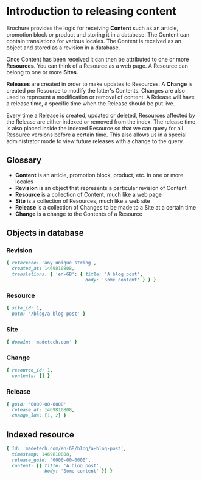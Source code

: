 # Introduction to releasing content

Brochure provides the logic for receiving **Content** such as an article, promotion block or product and storing it in a database. The Content can contain translations for various locales. The Content is received as an object and stored as a revision in a database.

Once Content has been received it can then be attributed to one or more **Resources**. You can think of a Resource as a web page. A Resource can belong to one or more **Sites**.

**Releases** are created in order to make updates to Resources. A **Change** is created per Resource to modify the latter's Contents. Changes are also used to represent a modification or removal of content. A Release will have a release time, a specific time when the Release should be put live.

Every time a Release is created, updated or deleted, Resources affected by the Release are either indexed or removed from the index. The release time is also placed inside the indexed Resource so that we can query for all Resource versions before a certain time. This also allows us in a special administrator mode to view future releases with a change to the query.

## Glossary

 - **Content** is an article, promotion block, product, etc. in one or more locales
 - **Revision** is an object that represents a particular revision of Content
 - **Resource** is a collection of Content, much like a web page
 - **Site** is a collection of Resources, much like a web site
 - **Release** is a collection of Changes to be made to a Site at a certain time
 - **Change** is a change to the Contents of a Resource

## Objects in database

### Revision

``` ruby
{ reference: 'any unique string',
  created_at: 1469810808,
  translations: { 'en-GB': { title: 'A blog post',
                             body: 'Some content' } } }
```

### Resource

``` ruby
{ site_id: 1,
  path: '/blog/a-blog-post' }
```

### Site

``` ruby
{ domain: 'madetech.com' }
```

### Change

``` ruby
{ resource_id: 1,
  contents: [] }
```

### Release

``` ruby
{ guid: '0000-00-0000'
  release_at: 1469810808,
  change_ids: [1, 2] }
```

## Indexed resource

``` ruby
{ id: 'madetech.com/en-GB/blog/a-blog-post',
  timestamp: 1469810808,
  release_guid: '0000-00-0000',
  content: [{ title: 'A blog post',
              body: 'Some content' }] }
```
